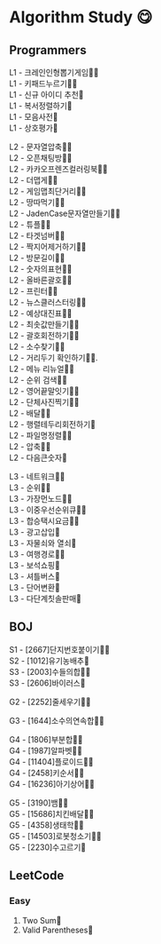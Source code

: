 # Algorithm Study 😋
## Programmers
L1 - 크레인인형뽑기게임🧚🐌  
L1 - 키패드누르기🧚🐌   
L1 - 신규 아이디 추천🧚   
L1 - 복서정렬하기🐌      
L1 - 모음사전🐌   
L1 - 상호평가🐌

L2 - 문자열압축🧚🐌  
L2 - 오픈채팅방🧚🐌   
L2 - 카카오프렌즈컬러링북🧚🐌   
L2 - 더맵게🧚🐌   
L2 - 게임맵최단거리🧚🐌   
L2 - 땅따먹기🧚🐌   
L2 - JadenCase문자열만들기🧚🐌   
L2 - 튜플🧚🐌    
L2 - 타겟넘버🧚🐌   
L2 - 짝지어제거하기🧚🐌   
L2 - 방문길이🧚🐌   
L2 - 숫자의표현🧚🐌   
L2 - 올바른괄호🧚🐌   
L2 - 프린터🧚🐌   
L2 - 뉴스클러스터링🧚🐌    
L2 - 예상대진표🧚🐌    
L2 - 최솟값만들기🧚🐌  
L2 - 괄호회전하기🧚🐌    
L2 - 소수찾기🧚🐌    
L2 - 거리두기 확인하기🧚🐌.   
L2 - 메뉴 리뉴얼🧚🐌    
L2 - 순위 검색🧚🐌    
L2 - 영어끝말잇기🧚🐌   
L2 - 단체사진찍기🧚🐌   
L2 - 배달🧚🐌   
L2 - 행렬테두리회전하기🐌   
L2 - 파일명정렬🧚🐌  
L2 - 압축🧚🐌  
L2 - 다음큰숫자🐌   


L3 - 네트워크🧚🐌     
L3 - 순위🧚🐌   
L3 - 가장먼노드🧚🐌   
L3 - 이중우선순위큐🧚🐌   
L3 - 합승택시요금🧚🐌   
L3 - 광고삽입🧚  
L3 - 자물쇠와 열쇠🧚   
L3 - 여행경로🧚🐌   
L3 - 보석쇼핑🐌   
L3 - 셔틀버스🐌   
L3 - 단어변환🐌    
L3 - 다단계칫솔판매🐌   


## BOJ
S1 - [2667]단지번호붙이기🧚🐌   
S2 - [1012]유기농배추🧚   
S3 - [2003]수들의합🧚🐌   
S3 - [2606]바이러스🧚   
     
G2 - [2252]줄세우기🧚🐌    
       
G3 - [1644]소수의연속합🧚🐌   
   
G4 - [1806]부분합🧚🐌   
G4 - [1987]알파벳🧚🐌   
G4 - [11404]플로이드🧚🐌   
G4 - [2458]키순서🧚🐌   
G4 - [16236]아기상어🧚🐌    
   
G5 - [3190]뱀🧚🐌   
G5 - [15686]치킨배달🧚🐌  
G5 - [4358]생태학🧚🐌   
G5 - [14503]로봇청소기🧚🐌   
G5 - [2230]수고르기🐌 


## LeetCode
### Easy
1. Two Sum🧚   
2. Valid Parentheses🧚   
